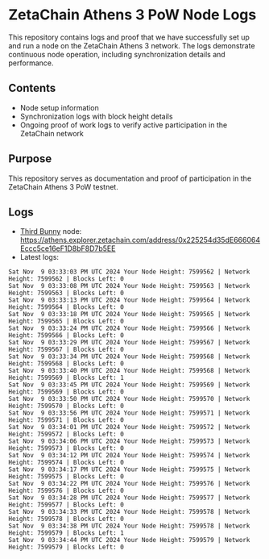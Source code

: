 # ZetaChain Athens 3 PoW Node Logs
This repository contains logs and proof that we have successfully set up and run a node on the ZetaChain Athens 3 network. The logs demonstrate continuous node operation, including synchronization details and performance.

## Contents
- Node setup information
- Synchronization logs with block height details
- Ongoing proof of work logs to verify active participation in the ZetaChain network

## Purpose
This repository serves as documentation and proof of participation in the ZetaChain Athens 3 PoW testnet.

## Logs

- [Third Bunny](https://thirdbunny.xyz/) node: https://athens.explorer.zetachain.com/address/0x225254d35dE666064Eccc5ce16eF1D8bF8D7b5EE
- Latest logs:
```
Sat Nov  9 03:33:03 PM UTC 2024 Your Node Height: 7599562 | Network Height: 7599562 | Blocks Left: 0
Sat Nov  9 03:33:08 PM UTC 2024 Your Node Height: 7599563 | Network Height: 7599563 | Blocks Left: 0
Sat Nov  9 03:33:13 PM UTC 2024 Your Node Height: 7599564 | Network Height: 7599564 | Blocks Left: 0
Sat Nov  9 03:33:18 PM UTC 2024 Your Node Height: 7599565 | Network Height: 7599565 | Blocks Left: 0
Sat Nov  9 03:33:24 PM UTC 2024 Your Node Height: 7599566 | Network Height: 7599566 | Blocks Left: 0
Sat Nov  9 03:33:29 PM UTC 2024 Your Node Height: 7599567 | Network Height: 7599567 | Blocks Left: 0
Sat Nov  9 03:33:34 PM UTC 2024 Your Node Height: 7599568 | Network Height: 7599568 | Blocks Left: 0
Sat Nov  9 03:33:40 PM UTC 2024 Your Node Height: 7599568 | Network Height: 7599569 | Blocks Left: 1
Sat Nov  9 03:33:45 PM UTC 2024 Your Node Height: 7599569 | Network Height: 7599569 | Blocks Left: 0
Sat Nov  9 03:33:50 PM UTC 2024 Your Node Height: 7599570 | Network Height: 7599570 | Blocks Left: 0
Sat Nov  9 03:33:56 PM UTC 2024 Your Node Height: 7599571 | Network Height: 7599571 | Blocks Left: 0
Sat Nov  9 03:34:01 PM UTC 2024 Your Node Height: 7599572 | Network Height: 7599572 | Blocks Left: 0
Sat Nov  9 03:34:06 PM UTC 2024 Your Node Height: 7599573 | Network Height: 7599573 | Blocks Left: 0
Sat Nov  9 03:34:12 PM UTC 2024 Your Node Height: 7599574 | Network Height: 7599574 | Blocks Left: 0
Sat Nov  9 03:34:17 PM UTC 2024 Your Node Height: 7599575 | Network Height: 7599575 | Blocks Left: 0
Sat Nov  9 03:34:22 PM UTC 2024 Your Node Height: 7599576 | Network Height: 7599576 | Blocks Left: 0
Sat Nov  9 03:34:28 PM UTC 2024 Your Node Height: 7599577 | Network Height: 7599577 | Blocks Left: 0
Sat Nov  9 03:34:33 PM UTC 2024 Your Node Height: 7599578 | Network Height: 7599578 | Blocks Left: 0
Sat Nov  9 03:34:38 PM UTC 2024 Your Node Height: 7599578 | Network Height: 7599579 | Blocks Left: 1
Sat Nov  9 03:34:44 PM UTC 2024 Your Node Height: 7599579 | Network Height: 7599579 | Blocks Left: 0
```
